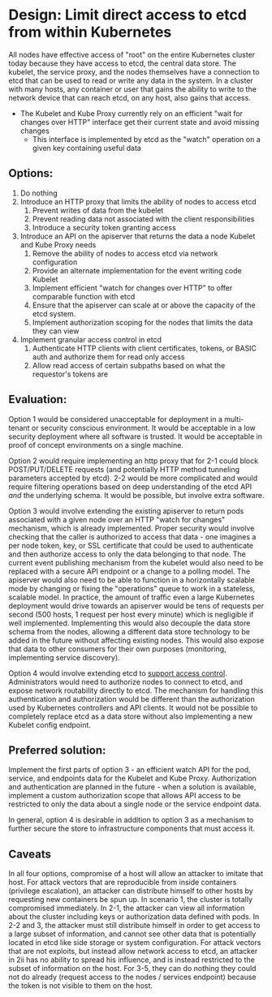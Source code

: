 # Design: Limit direct access to etcd from within Kubernetes

All nodes have effective access of "root" on the entire Kubernetes cluster today because they have access to etcd, the central data store.  The kubelet, the service proxy, and the nodes themselves have a connection to etcd that can be used to read or write any data in the system.  In a cluster with many hosts, any container or user that gains the ability to write to the network device that can reach etcd, on any host, also gains that access.

* The Kubelet and Kube Proxy currently rely on an efficient "wait for changes over HTTP" interface get their current state and avoid missing changes
  * This interface is implemented by etcd as the "watch" operation on a given key containing useful data


## Options:

1. Do nothing
2. Introduce an HTTP proxy that limits the ability of nodes to access etcd
    1. Prevent writes of data from the kubelet
    2. Prevent reading data not associated with the client responsibilities
    3. Introduce a security token granting access
3. Introduce an API on the apiserver that returns the data a node Kubelet and Kube Proxy needs
    1. Remove the ability of nodes to access etcd via network configuration
    2. Provide an alternate implementation for the event writing code Kubelet
    3. Implement efficient "watch for changes over HTTP" to offer comparable function with etcd
    4. Ensure that the apiserver can scale at or above the capacity of the etcd system.
    5. Implement authorization scoping for the nodes that limits the data they can view
4. Implement granular access control in etcd
    1. Authenticate HTTP clients with client certificates, tokens, or BASIC auth and authorize them for read only access
    2. Allow read access of certain subpaths based on what the requestor's tokens are


## Evaluation:

Option 1 would be considered unacceptable for deployment in a multi-tenant or security conscious environment.  It would be acceptable in a low security deployment where all software is trusted.  It would be acceptable in proof of concept environments on a single machine.

Option 2 would require implementing an http proxy that for 2-1 could block POST/PUT/DELETE requests (and potentially HTTP method tunneling parameters accepted by etcd).  2-2 would be more complicated and would require filtering operations based on deep understanding of the etcd API *and* the underlying schema.  It would be possible, but involve extra software.

Option 3 would involve extending the existing apiserver to return pods associated with a given node over an HTTP "watch for changes" mechanism, which is already implemented.  Proper security would involve checking that the caller is authorized to access that data - one imagines a per node token, key, or SSL certificate that could be used to authenticate and then authorize access to only the data belonging to that node.  The current event publishing mechanism from the kubelet would also need to be replaced with a secure API endpoint or a change to a polling model.  The apiserver would also need to be able to function in a horizontally scalable mode by changing or fixing the "operations" queue to work in a stateless, scalable model.  In practice, the amount of traffic even a large Kubernetes deployment would drive towards an apiserver would be tens of requests per second (500 hosts, 1 request per host every minute) which is negligible if well implemented.  Implementing this would also decouple the data store schema from the nodes, allowing a different data store technology to be added in the future without affecting existing nodes.  This would also expose that data to other consumers for their own purposes (monitoring, implementing service discovery).

Option 4 would involve extending etcd to [support access control](https://github.com/coreos/etcd/issues/91).  Administrators would need to authorize nodes to connect to etcd, and expose network routability directly to etcd.  The mechanism for handling this authentication and authorization would be different than the authorization used by Kubernetes controllers and API clients.  It would not be possible to completely replace etcd as a data store without also implementing a new Kubelet config endpoint.


## Preferred solution:

Implement the first parts of option 3 - an efficient watch API for the pod, service, and endpoints data for the Kubelet and Kube Proxy.  Authorization and authentication are planned in the future - when a solution is available, implement a custom authorization scope that allows API access to be restricted to only the data about a single node or the service endpoint data.

In general, option 4 is desirable in addition to option 3 as a mechanism to further secure the store to infrastructure components that must access it.


## Caveats

In all four options, compromise of a host will allow an attacker to imitate that host.  For attack vectors that are reproducible from inside containers (privilege escalation), an attacker can distribute himself to other hosts by requesting new containers be spun up.  In scenario 1, the cluster is totally compromised immediately.  In 2-1, the attacker can view all information about the cluster including keys or authorization data defined with pods.  In 2-2 and 3, the attacker must still distribute himself in order to get access to a large subset of information, and cannot see other data that is potentially located in etcd like side storage or system configuration.  For attack vectors that are not exploits, but instead allow network access to etcd, an attacker in 2ii has no ability to spread his influence, and is instead restricted to the subset of information on the host.  For 3-5, they can do nothing they could not do already (request access to the nodes / services endpoint) because the token is not visible to them on the host.
